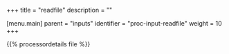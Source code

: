 +++
title = "readfile"
description = ""

[menu.main]
parent = "inputs"
identifier = "proc-input-readfile"
weight = 10
+++

{{% processordetails file %}}